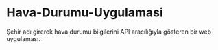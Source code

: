 # Hava-Durumu-Uygulamasi
Şehir adı girerek hava durumu bilgilerini API aracılığıyla gösteren bir web uygulaması.
